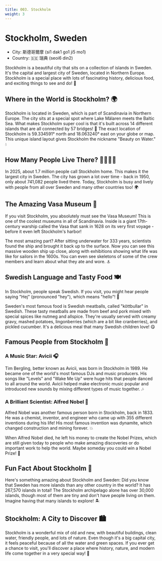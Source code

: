 ```yaml
---
title: 003. Stockholm
weight: 3
---
```


# Stockholm, Sweden

- City: 斯德哥爾摩 (si1 dak1 go1 ji5 mo1)
- Country: 🇸🇪 瑞典 (seoi6 din2) 

Stockholm is a beautiful city that sits on a collection of islands in Sweden. It's the capital and largest city of Sweden, located in Northern Europe. Stockholm is a special place with lots of fascinating history, delicious food, and exciting things to see and do! 🌟

## Where in the World is Stockholm? 🌍

Stockholm is located in Sweden, which is part of Scandinavia in Northern Europe. The city sits at a special spot where Lake Mälaren meets the Baltic Sea. What makes Stockholm super cool is that it's built across 14 different islands that are all connected by 57 bridges! 🌉 The exact location of Stockholm is 59.334591° north and 18.063240° east on your globe or map. This unique island layout gives Stockholm the nickname "Beauty on Water." 💧

## How Many People Live There? 👨‍👩‍👧‍👦

In 2025, about 1.7 million people call Stockholm home. This makes it the largest city in Sweden. The city has grown a lot over time - back in 1950, only about 741,082 people lived there. Today, Stockholm is busy and lively with people from all over Sweden and many other countries too! 🌍

## The Amazing Vasa Museum 🚢

If you visit Stockholm, you absolutely must see the Vasa Museum! This is one of the coolest museums in all of Scandinavia. Inside is a giant 17th-century warship called the Vasa that sank in 1628 on its very first voyage - before it even left Stockholm's harbor!

The most amazing part? After sitting underwater for 333 years, scientists found the ship and brought it back up to the surface. Now you can see this massive wooden ship up close, along with exhibitions showing what life was like for sailors in the 1600s. You can even see skeletons of some of the crew members and learn about what they ate and wore. ⚓

## Swedish Language and Tasty Food 🍽️

In Stockholm, people speak Swedish. If you visit, you might hear people saying "Hej" (pronounced "hey"), which means "hello"! 👋

Sweden's most famous food is Swedish meatballs, called "köttbullar" in Swedish. These tasty meatballs are made from beef and pork mixed with special spices like nutmeg and allspice. They're usually served with creamy gravy, mashed potatoes, lingonberries (which are a bit like cranberries), and pickled cucumber. It's a delicious meal that many Swedish children love! 😋

## Famous People from Stockholm 🌟

### A Music Star: Avicii 🎧

Tim Bergling, better known as Avicii, was born in Stockholm in 1989. He became one of the world's most famous DJs and music producers. His songs like "Levels" and "Wake Me Up" were huge hits that people danced to all around the world. Avicii helped make electronic music popular and introduced new sounds by mixing different types of music together. 🎶

### A Brilliant Scientist: Alfred Nobel 🧪

Alfred Nobel was another famous person born in Stockholm, back in 1833. He was a chemist, inventor, and engineer who came up with 355 different inventions during his life! His most famous invention was dynamite, which changed construction and mining forever. 💥

When Alfred Nobel died, he left his money to create the Nobel Prizes, which are still given today to people who make amazing discoveries or do important work to help the world. Maybe someday you could win a Nobel Prize! 🏅

## Fun Fact About Stockholm 🤔

Here's something amazing about Stockholm and Sweden: Did you know that Sweden has more islands than any other country in the world? It has 267,570 islands in total! The Stockholm archipelago alone has over 30,000 islands, though most of them are tiny and don't have people living on them. Imagine having that many islands to explore! 🏝️

## Stockholm: A City to Discover 🏙️

Stockholm is a wonderful mix of old and new, with beautiful buildings, clean water, friendly people, and lots of nature. Even though it's a big capital city, it feels peaceful because of all the water and green spaces. If you ever get a chance to visit, you'll discover a place where history, nature, and modern life come together in a very special way! 🌿
